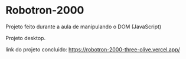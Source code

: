# Robotron-2000
Projeto feito durante a aula de manipulando o DOM (JavaScript)

Projeto desktop.

link do projeto concluido: https://robotron-2000-three-olive.vercel.app/
